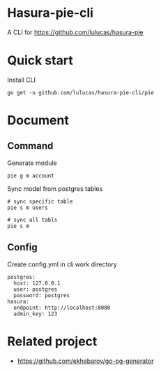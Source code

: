 # Hasura-pie-cli

A CLI for https://github.com/lulucas/hasura-pie

# Quick start

Install CLI

```
go get -u github.com/lulucas/hasura-pie-cli/pie
```

# Document

## Command

Generate module

```
pie g m account
```

Sync model from postgres tables

```
# sync specific table
pie s m users

# sync all tabls
pie s m
```

## Config

Create config.yml in cli work directory

```
postgres:
  host: 127.0.0.1
  user: postgres
  password: postgres
hasura:
  endpoint: http://localhost:8080
  admin_key: 123
```

# Related project

* https://github.com/ekhabarov/go-pg-generator
